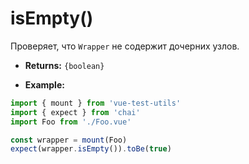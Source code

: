 # isEmpty()

Проверяет, что `Wrapper` не содержит дочерних узлов.

- **Returns:** `{boolean}`

- **Example:**

```js
import { mount } from 'vue-test-utils'
import { expect } from 'chai'
import Foo from './Foo.vue'

const wrapper = mount(Foo)
expect(wrapper.isEmpty()).toBe(true)
```
